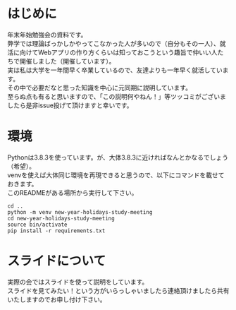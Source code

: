 # はじめに
年末年始勉強会の資料です。  
弊学では理論ばっかしかやってこなかった人が多いので（自分もその一人）、就活に向けてWebアプリの作り方くらいは知っておこうという趣旨で仲いい人たちで開催しました（開催しています）。  
実は私は大学を一年間早く卒業しているので、友達よりも一年早く就活しています。  
その中で必要だなと思った知識を中心に元同期に説明しています。  
至らぬ点も有ると思いますので、「この説明何やねん！」等ツッコミがございましたら是非issue投げて頂けますと幸いです。

# 環境
Pythonは3.8.3を使っています。が、大体3.8.3に近ければなんとかなるでしょう（希望）。  
venvを使えば大体同じ環境を再現できると思うので、以下にコマンドを載せておきます。  
このREADMEがある場所から実行して下さい。  

```
cd ..
python -m venv new-year-holidays-study-meeting
cd new-year-holidays-study-meeting
source bin/activate
pip install -r requirements.txt
```

# スライドについて
実際の会ではスライドを使って説明をしています。  
スライドを見てみたい！という方がいらっしゃいましたら連絡頂けましたら共有いたしますのでお申し付け下さい。  
